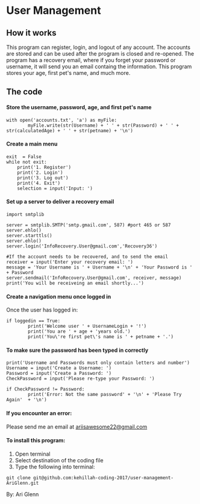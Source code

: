 # User Management

## How it works
This program can register, login, and logout of any account. The accounts are stored and can be used after the program is closed and re-opened. The program has a recovery email, where if you forget your password or username, it will send you an email containg the information. This program stores your age, first pet's name, and much more. 


## The code
#### Store the username, password, age, and first pet's name
```
with open('accounts.txt', 'a') as myFile:
		myFile.write(str(Username) + ' ' + str(Password) + ' ' + str(calculatedAge) + ' ' + str(petname) + '\n')
```

#### Create a main menu
```
exit  = False
while not exit:
	print('1. Register')
	print('2. Login')
	print('3. Log out')
	print('4. Exit')
	selection = input('Input: ')
```

#### Set up a server to deliver a recovery email
```
import smtplib

server = smtplib.SMTP('smtp.gmail.com', 587) #port 465 or 587
server.ehlo()
server.starttls()
server.ehlo()
server.login('InfoRecovery.User@gmail.com','Recovery36')

#If the account needs to be recovered, and to send the email
receiver = input('Enter your recovery email: ')
message = 'Your Username is ' + Username + '\n' + 'Your Password is ' + Password
server.sendmail('InfoRecovery.User@gmail.com', receiver, message)
print('You will be receiveing an email shortly...')
```

#### Create a navigation menu once logged in
Once the user has logged in:
```
if loggedin == True:
		print('Welcome user ' + UsernameLogin + '!')
		print('You are ' + age + 'years old.')
		print('You\'re first pet\'s name is ' + petname + '.')
```

#### To make sure the password has been typed in correctly
```
print('Username and Passwords must only contain letters and number')
Username = input('Create a Username: ')
Password = input('Create a Password: ')
CheckPassword = input('Please re-type your Password: ')
    
if CheckPassword != Password:
		print('Error: Not the same password' + '\n' + 'Please Try Again'  + '\n')
```

#### If you encounter an error:

Please send me an email at ariisawesome22@gmail.com

#### To install this program:

1. Open terminal
2. Select destination of the coding file
3. Type the following into terminal:
```
git clone git@github.com:kehillah-coding-2017/user-management-AriGlenn.git
```

By: Ari Glenn
